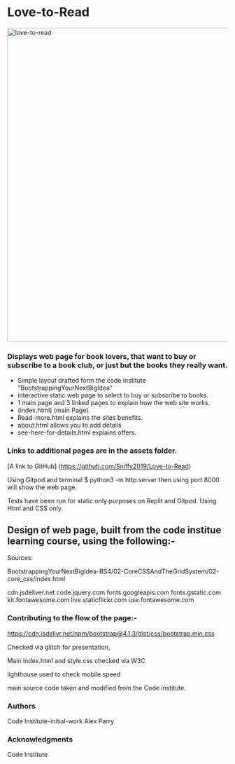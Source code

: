 # Love-to-Read
<img width="717" alt="love-to-read" src="https://user-images.githubusercontent.com/122370573/228775719-c8313c41-1a25-4660-886a-41ce933424a2.png">

### Displays web page for book lovers, that want to buy or subscribe to a book club, or just but the books they really want.

* Simple layout drafted form the code institute "BootstrappingYourNextBigIdea"
* interactive static web page to select to buy or subscribe to books.
* 1 main page and 3 linked pages to explain how the web site works. 
* (index.html) (main Page).
* Read-more.html explains the sites benefits.
* about.html allows you to add details
* see-here-for-details.html explains offers.





### Links to additional pages are in the assets folder.
[A link to GitHub] (https://github.com/Sniffy2019/Love-to-Read)

Using Gitpod and terminal $ python3 -m http.server
then using port 8000 will show the web page.

Tests have been run for static only purposes on Replit and Gitpod.
Using Html and CSS only.

## Design of web page, built from the  code institue learning course,  using the following:-

Sources:

BootstrappingYourNextBigIdea-BS4/02-CoreCSSAndTheGridSystem/02-core_css/index.html

cdn.jsdeliver.net
code.jquery.com
fonts.googleapis.com
fonts.gstatic.com
kit.fontawesome.com
live.staticflickr.com
use.fontawesome.com

### Contributing to the flow of the page:-

https://cdn.jsdelivr.net/npm/bootstrap@4.1.3/dist/css/bootstrap.min.css

Checked via glitch for presentation,

Main index.html and style.css checked via W3C

lighthouse used to check mobile speed

main source code taken and modified from the Code institute.

### Authors

Code Institute-initial-work Alex Parry

### Acknowledgments

Code Institute

